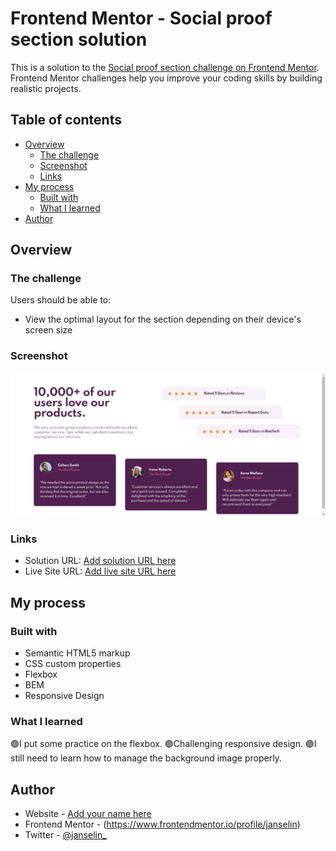 # Frontend Mentor - Social proof section solution

This is a solution to the [Social proof section challenge on Frontend Mentor](https://www.frontendmentor.io/challenges/social-proof-section-6e0qTv_bA). Frontend Mentor challenges help you improve your coding skills by building realistic projects. 

## Table of contents

- [Overview](#overview)
  - [The challenge](#the-challenge)
  - [Screenshot](#screenshot)
  - [Links](#links)
- [My process](#my-process)
  - [Built with](#built-with)
  - [What I learned](#what-i-learned)  
- [Author](#author)


## Overview

### The challenge

Users should be able to:

- View the optimal layout for the section depending on their device's screen size

### Screenshot

![](./screenshot.png)

### Links

- Solution URL: [Add solution URL here](https://github.com/Janselin/social-proof-section-master)
- Live Site URL: [Add live site URL here](https://janselin.github.io/social-proof-section-master/)

## My process

### Built with

- Semantic HTML5 markup
- CSS custom properties
- Flexbox
- BEM
- Responsive Design


### What I learned

🟣I put some practice on the flexbox. 
🟣Challenging responsive design. 
🟣I still need to learn how to manage the background image properly.


## Author

- Website - [Add your name here](https://github.com/Janselin)
- Frontend Mentor - (https://www.frontendmentor.io/profile/janselin)
- Twitter - [@janselin_](https://www.twitter.com/janselin_)

